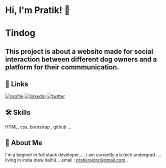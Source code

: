
# Hi, I'm Pratik! 👋
<h1> Tindog</h1>
<h2> This project is about a website made for social interaction between different dog owners and a platform for their commmunication.</h2>



## 🔗 Links
[![profile](https://img.shields.io/badge/my_profile-000?style=for-the-badge&logo=ko-fi&logoColor=white)](https://github.com/Pratikcodex/)
[![linkedin](https://img.shields.io/badge/linkedin-0A66C2?style=for-the-badge&logo=linkedin&logoColor=white)](https://www.linkedin.com/in/pratik-raj-a4298b219//)
[![twitter](https://img.shields.io/badge/twitter-1DA1F2?style=for-the-badge&logo=twitter&logoColor=white)](https://twitter.com/codepratikxo/)


## 🛠 Skills
 HTML, css, bootstrap , github ...




## 🚀 About Me
I'm a beginer in full stack developer.....
i am currently a b.tech undergrad ....
living in india (new delhi)...
email : pratikrajcpr@gmail.com..
